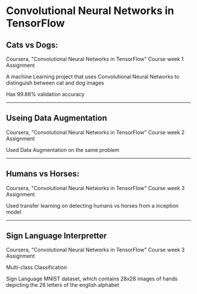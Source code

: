 # Convolutional Neural Networks in TensorFlow

## Cats vs Dogs:

Coursera, "Convolutional Neural Networks in TensorFlow" Course week 1 Assignment

A machine Learning project that uses Convolutional Neural Networks to distinguish between cat and dog images

Has 99.88% validation accuracy

----------------------------------------------------

## Useing Data Augmentation

Coursera, "Convolutional Neural Networks in TensorFlow" Course week 2 Assignment

Used Data Augmentation on the same problem

----------------------------------------------------

## Humans vs Horses:

Coursera, "Convolutional Neural Networks in TensorFlow" Course week 3 Assignment

Used transfer learning on detecting humans vs horses from a inception model

----------------------------------------------------

## Sign Language Interpretter

Coursera, "Convolutional Neural Networks in TensorFlow" Course week 3 Assignment

Multi-class Classification

Sign Language MNIST dataset, which contains 28x28 images of hands depicting the 26 letters of the english alphabet
